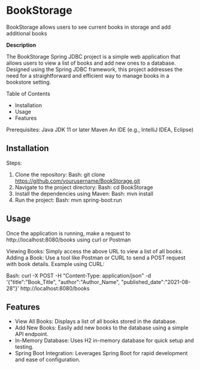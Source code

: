 # BookStorage
BookStorage allows users to see current books in storage and add additional books

**Description**

The BookStorage Spring JDBC project is a simple web application that allows users to view a list of books and add new ones to a database. Designed using the Spring JDBC framework, this project addresses the need for a straightforward and efficient way to manage books in a bookstore setting.

Table of Contents

- Installation
- Usage
- Features

Prerequisites:
Java JDK 11 or later
Maven
An IDE (e.g., IntelliJ IDEA, Eclipse)

## Installation
Steps:
1. Clone the repository:
Bash: git clone https://github.com/yourusername/BookStorage.git
1. Navigate to the project directory:
Bash: cd BookStorage
1. Install the dependencies using Maven:
Bash: mvn install
1. Run the project:
Bash: mvn spring-boot:run

## Usage

Once the application is running, make a request to http://localhost:8080/books using curl or Postman

Viewing Books: Simply access the above URL to view a list of all books.
Adding a Book: Use a tool like Postman or CURL to send a POST request with book details.
Example using CURL:

Bash: curl -X POST -H "Content-Type: application/json" -d '{"title":"Book_Title", "author":"Author_Name", "published_date":"2021-08-28"}' http://localhost:8080/books

## Features

- View All Books: Displays a list of all books stored in the database.
- Add New Books: Easily add new books to the database using a simple API endpoint.
- In-Memory Database: Uses H2 in-memory database for quick setup and testing.
- Spring Boot Integration: Leverages Spring Boot for rapid development and ease of configuration.

